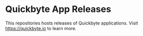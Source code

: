 # Quickbyte App Releases

This repositories hosts releases of Quickbyte applications. Visit https://quickbyte.io to learn more.